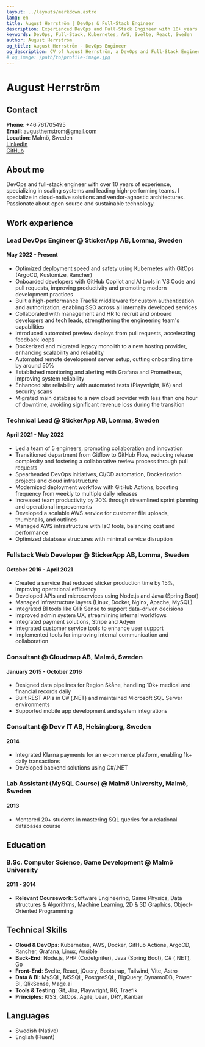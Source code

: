 ```yaml
---
layout: ../layouts/markdown.astro
lang: en
title: August Herrström | DevOps & Full-Stack Engineer
description: Experienced DevOps and Full-Stack Engineer with 10+ years in scaling systems, automation, and cloud infrastructure.
keywords: DevOps, Full-Stack, Kubernetes, AWS, Svelte, React, Sweden
author: August Herrström
og_title: August Herrström - DevOps Engineer
og_description: CV of August Herrström, a DevOps and Full-Stack Engineer with expertise in Kubernetes, AWS, and modern web development.
# og_image: /path/to/profile-image.jpg
---
```


# August Herrström

## Contact

**Phone**: +46 761705495  
**Email**: <augustherrstrom@gmail.com>  
**Location**: Malmö, Sweden  
[LinkedIn](https://www.linkedin.com/in/august-herrstr%C3%B6m-3a04547a/)  
[GitHub](https://github.com/aggelito)

## About me

DevOps and full-stack engineer with over 10 years of experience, specializing in scaling systems and leading high-performing teams. I specialize in cloud-native solutions and vendor-agnostic architectures. Passionate about open source and sustainable technology.

## Work experience

### Lead DevOps Engineer @ StickerApp AB, Lomma, Sweden
#### May 2022 - Present

- Optimized deployment speed and safety using Kubernetes with GitOps (ArgoCD, Kustomize, Rancher)
- Onboarded developers with GitHub Copilot and AI tools in VS Code and pull requests, improving productivity and promoting modern development practices
- Built a high-performance Traefik middleware for custom authentication and authorization, enabling SSO across all internally developed services
- Collaborated with management and HR to recruit and onboard developers and tech leads, strengthening the engineering team's capabilities
- Introduced automated preview deploys from pull requests, accelerating feedback loops
- Dockerized and migrated legacy monolith to a new hosting provider, enhancing scalability and reliability
- Automated remote development server setup, cutting onboarding time by around 50%
- Established monitoring and alerting with Grafana and Prometheus, improving system reliability
- Enhanced site reliability with automated tests (Playwright, K6) and security scans
- Migrated main database to a new cloud provider with less than one hour of downtime, avoiding significant revenue loss during the transition

### Technical Lead @ StickerApp AB, Lomma, Sweden
#### April 2021 - May 2022

- Led a team of 5 engineers, promoting collaboration and innovation
- Transitioned department from Gitflow to GitHub Flow, reducing release complexity and fostering a collaborative review process through pull requests
- Spearheaded DevOps initiatives, CI/CD automation, Dockerization projects and cloud infrastructure
- Modernized deployment workflow with GitHub Actions, boosting frequency from weekly to multiple daily releases
- Increased team productivity by 20% through streamlined sprint planning and operational improvements
- Developed a scalable AWS service for customer file uploads, thumbnails, and outlines
- Managed AWS infrastructure with IaC tools, balancing cost and performance  
- Optimized database structures with minimal service disruption

### Fullstack Web Developer @ StickerApp AB, Lomma, Sweden
#### October 2016 - April 2021


- Created a service that reduced sticker production time by 15%, improving operational efficiency  
- Developed APIs and microservices using Node.js and Java (Spring Boot)  
- Managed infrastructure layers (Linux, Docker, Nginx, Apache, MySQL)  
- Integrated BI tools like Qlik Sense to support data-driven decisions  
- Improved admin system UX, streamlining internal workflows  
- Integrated payment solutions, Stripe and Adyen
- Integrated customer service tools to enhance user support
- Implemented tools for improving internal communication and collaboration

### Consultant @ Cloudmap AB, Malmö, Sweden
#### January 2015 - October 2016


- Designed data pipelines for Region Skåne, handling 10k+ medical and financial records daily  
- Built REST APIs in C# (.NET) and maintained Microsoft SQL Server environments  
- Supported mobile app development and system integrations  

### Consultant @ Devv IT AB, Helsingborg, Sweden
#### 2014


- Integrated Klarna payments for an e-commerce platform, enabling 1k+ daily transactions  
- Developed backend solutions using C#/.NET  

### Lab Assistant (MySQL Course) @ Malmö University, Malmö, Sweden
#### 2013

- Mentored 20+ students in mastering SQL queries for a relational databases course  

## Education

### B.Sc. Computer Science, Game Development @ Malmö University
#### 2011 - 2014

- **Relevant Coursework**: Software Engineering, Game Physics, Data structures & Algorithms, Machine Learning, 2D & 3D Graphics, Object-Oriented Programming

## Technical Skills

- **Cloud & DevOps**: Kubernetes, AWS, Docker, GitHub Actions, ArgoCD, Rancher, Grafana, Linux, Ansible
- **Back-End**: Node.js, PHP (CodeIgniter), Java (Spring Boot), C# (.NET), Go
- **Front-End**: Svelte, React, jQuery, Bootstrap, Tailwind, Vite, Astro
- **Data & BI**: MySQL, MSSQL, PostgreSQL, BigQuery, DynamoDB, Power BI, QlikSense, Mage.ai
- **Tools & Testing**: Git, Jira, Playwright, K6, Traefik
- **Principles**: KISS, GitOps, Agile, Lean, DRY, Kanban

## Languages

- Swedish (Native)  
- English (Fluent)
